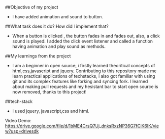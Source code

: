 ##Objective of my project
- I have added animation and sound to button.

##What task does it do? How did I implement that?
- When a button is clicked , the button fades in and fades out, also, a click sound is played. I added the click event listener and called a function having animation and play sound as methods.

##My learnings from the project
- I am a beginner in open source, i firstly learned theoritical concepts of html,css,javascript and jquery. Contributing to this repository made me learn practical applications of techstacks, i also got familiar with using git and its complex features like forking and syncing fork. I learned about making pull requests and my hesistant bar to start open source is now removed, thanks to this project!

##tech-stack
- I used jquery, javascript,css and html.

Video Demo:
https://drive.google.com/file/d/1bME4CrsQ7Uj_dnksRxzNP36G7fClK6IK/view?usp=drivesdk











  



